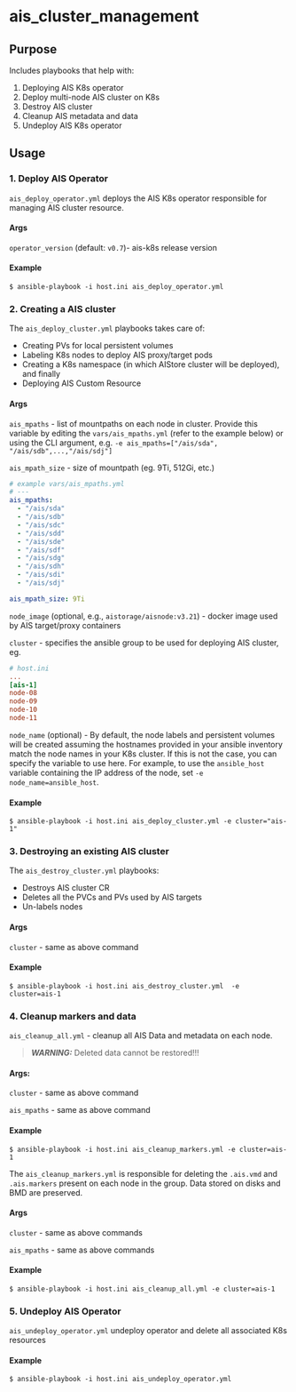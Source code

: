 
# ais_cluster_management

## Purpose

Includes playbooks that help with:
1. Deploying AIS K8s operator
2. Deploy multi-node AIS cluster on K8s
3. Destroy AIS cluster
4. Cleanup AIS metadata and data
5. Undeploy AIS K8s operator

## Usage

### 1. Deploy AIS Operator

`ais_deploy_operator.yml` deploys the AIS K8s operator responsible for managing AIS cluster resource.

#### Args

`operator_version` (default: `v0.7`)- ais-k8s release version

#### Example

```console
$ ansible-playbook -i host.ini ais_deploy_operator.yml
```

### 2. Creating a AIS cluster

The `ais_deploy_cluster.yml` playbooks takes care of:
* Creating PVs for local persistent volumes
* Labeling K8s nodes to deploy AIS proxy/target pods
* Creating a K8s namespace (in which AIStore cluster will be deployed), and finally
* Deploying AIS Custom Resource

#### Args

`ais_mpaths` - list of mountpaths on each node in cluster. Provide this variable by editing the `vars/ais_mpaths.yml` (refer to the example below) or using the CLI argument, e.g. `-e ais_mpaths=["/ais/sda", "/ais/sdb",...,"/ais/sdj"]`

`ais_mpath_size` - size of mountpath (eg. 9Ti, 512Gi, etc.)

```yaml
# example vars/ais_mpaths.yml
# ---
ais_mpaths:
  - "/ais/sda"
  - "/ais/sdb"
  - "/ais/sdc"
  - "/ais/sdd"
  - "/ais/sde"
  - "/ais/sdf"
  - "/ais/sdg"
  - "/ais/sdh"
  - "/ais/sdi"
  - "/ais/sdj"

ais_mpath_size: 9Ti

```

`node_image` (optional, e.g., `aistorage/aisnode:v3.21`) - docker image used by AIS target/proxy containers

`cluster` - specifies the ansible group to be used for deploying AIS cluster, eg.
```ini
# host.ini
...
[ais-1]
node-08
node-09
node-10
node-11
```

`node_name` (optional) - By default, the node labels and persistent volumes will be created assuming the hostnames provided in your ansible inventory match the node names in your K8s cluster. If this is not the case, you can specify the variable to use here. For example, to use the `ansible_host` variable containing the IP address of the node, set `-e node_name=ansible_host`.

#### Example

```console
$ ansible-playbook -i host.ini ais_deploy_cluster.yml -e cluster="ais-1"
```


### 3. Destroying an existing AIS cluster

The `ais_destroy_cluster.yml` playbooks:
* Destroys AIS cluster CR
* Deletes all the PVCs and PVs used by AIS targets
* Un-labels nodes

#### Args

`cluster` - same as above command

#### Example

```console
$ ansible-playbook -i host.ini ais_destroy_cluster.yml  -e cluster=ais-1
```

### 4. Cleanup markers and data

`ais_cleanup_all.yml` - cleanup all AIS Data and metadata on each node.

> ***WARNING:*** Deleted data cannot be restored!!!

#### Args:

`cluster` - same as above command

`ais_mpaths` - same as above command

#### Example

```console
$ ansible-playbook -i host.ini ais_cleanup_markers.yml -e cluster=ais-1
```


The `ais_cleanup_markers.yml` is responsible for deleting the `.ais.vmd` and `.ais.markers` present on each node in the group. Data stored on disks and BMD are preserved.

#### Args

`cluster` - same as above commands

`ais_mpaths` - same as above commands

#### Example

```console
$ ansible-playbook -i host.ini ais_cleanup_all.yml -e cluster=ais-1
```

### 5. Undeploy AIS Operator

`ais_undeploy_operator.yml` undeploy operator and delete all associated K8s resources

#### Example

```console
$ ansible-playbook -i host.ini ais_undeploy_operator.yml
```
